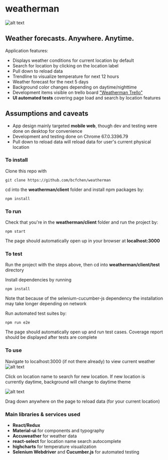 # weatherman

![alt text](https://images-na.ssl-images-amazon.com/images/I/51JTWC5Y4HL.jpg "Weather Man Logo")
## Weather forecasts. Anywhere. Anytime.
Application features:
- Displays weather conditions for current location by default
- Search for location by clicking on the location label
- Pull down to reload data
- Trendline to visualize temperature for next 12 hours 
- Weather forecast for the next 5 days
- Background color changes depending on daytime/nighttime
- Development items visible on trello board ["Weatherman Trello"](https://trello.com/b/IeEqHBs4/weather-man)
- __UI automated tests__ covering page load and search by location features

## Assumptions and caveats
- App design mainly targeted __mobile web__, though dev and testing were done on desktop for convenience
- Development and testing done on Chrome 67.0.3396.79 
- Pull down to reload data will reload data for user's current physical location

### To install
Clone this repo with 
```
git clone https://github.com/bcfchen/weatherman
```
cd into the __weatherman/client__ folder and install npm packages by:
```
npm install
```

### To run
Check that you're in the __weatherman/client__ folder and run the project by:
```
npm start
```
The page should automatically open up in your browser at __localhost:3000__

### To test
Run the project with the steps above, then cd into __weatherman/client/test__ directory 

Install dependencies by running
```
npm install
```
Note that because of the selenium-cucumber-js dependency the installation may take longer depending on network

Run automated test suites by:
```
npm run e2e
```
The page should automatically open up and run test cases. Coverage report should be displayed after tests are complete

### To use
Navigate to localhost:3000 (if not there already) to view current weather
![alt text](https://s8.postimg.cc/dovz9n54l/Screen_Shot_2018-07-03_at_2.03.57_AM.png "Nighttime Screenshot")


Click on location name to search for new location. If new location is currently daytime, background will change to daytime theme


![alt text](https://s8.postimg.cc/5w5bhnjpx/Screen_Shot_2018-07-03_at_2.04.31_AM.png "Daytime Screenshot")

Drag down anywhere on the page to reload data (for your current location)


### Main libraries & services used
- __React/Redux__
- __Material-ui__ for components and typography
- __Accuweather__ for weather data
- __react-select__ for location name search autocomplete 
- __highcharts__ for temperature visualization
- __Selenium Webdriver__ and __Cucumber.js__ for automated testing

